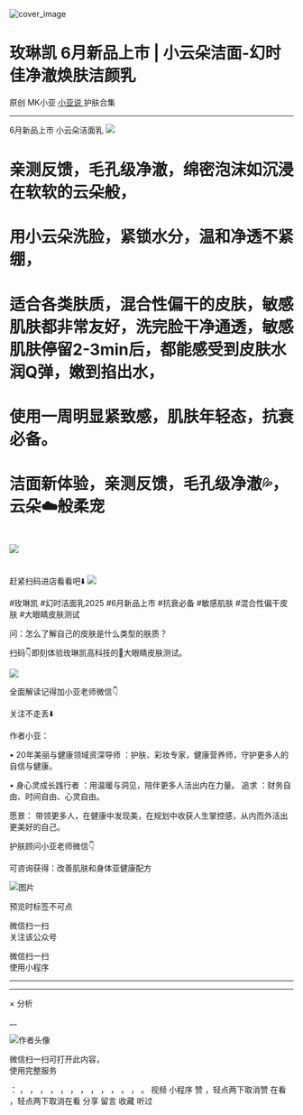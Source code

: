 ![cover_image](https://mmbiz.qpic.cn/mmbiz_jpg/A8SKDch4cJHJsTeTX8O3X8gerP9wSiaTiahUdSyiaz8py5iax7VWUfOsibuu4rCLhOZhxly0IbSRroibMlVOjWUwqgVw/0?wx_fmt=jpeg)

#  玫琳凯 6月新品上市 | 小云朵洁面-幻时佳净澈焕肤洁颜乳

原创  MK小亚  [ 小亚说 ](https://mp.weixin.qq.com/mp/appmsgalbum?__biz=MzUxNDAwNTk0MQ==&action=getalbum&album_id=1708254885080530948#wechat_redirect) 护肤合集

__ _ _ _ _

6月新品上市 小云朵洁面乳
![](https://mmbiz.qpic.cn/mmbiz_jpg/A8SKDch4cJHJsTeTX8O3X8gerP9wSiaTiaTCCKaFpZkZueqdnkib25oL7wcSFQZTZc7XexnpQsuuAUNozkKCYnZ3w/640?wx_fmt=jpeg&from=appmsg)  

#  亲测反馈，毛孔级净澈，绵密泡沫如沉浸在软软的云朵般，

#  用小云朵洗脸，紧锁水分，温和净透不紧绷，

#  适合各类肤质，混合性偏干的皮肤，敏感肌肤都非常友好，洗完脸干净通透，敏感肌肤停留2-3min后，都能感受到皮肤水润Q弹，嫩到掐出水，

#  使用一周明显紧致感，肌肤年轻态，抗衰必备。

#  

#  洁面新体验，亲测反馈，毛孔级净澈💦，云朵☁️般柔宠

#  

![](https://mmbiz.qpic.cn/mmbiz_jpg/A8SKDch4cJHJsTeTX8O3X8gerP9wSiaTiamPBk8jKORiaowteeureAIhSswkpX2YhPOVvZzNqXj5dSlIG0tjepseQ/640?wx_fmt=jpeg&from=appmsg)

#  

#  
  

赶紧扫码进店看看吧⬇️
![](https://mmbiz.qpic.cn/mmbiz_png/A8SKDch4cJHJsTeTX8O3X8gerP9wSiaTiamIibUEoCmOoRzSAaunNHib9cLpAgUYxPONJHAcaSdD7DzqORpy6FWbKw/640?wx_fmt=png&from=appmsg)

  

#玫琳凯  #幻时洁面乳2025  #6月新品上市  #抗衰必备  #敏感肌肤  #混合性偏干皮肤  #大眼睛皮肤测试

  

  

  

问：怎么了解自己的皮肤是什么类型的肤质？

扫码👇即刻体验玫琳凯高科技的👀大眼睛皮肤测试。

  

![](https://mmbiz.qpic.cn/mmbiz_jpg/A8SKDch4cJHJsTeTX8O3X8gerP9wSiaTia198WoSrZqQVSWokQ5EEbR71cJC5sM1foMxn10vYLum0TdKzlDE7HEg/640?wx_fmt=jpeg)

  
全面解读记得加小亚老师微信👇

  

  

  

  

关注不走丢⬇️

  

作者小亚：

•  20年美丽与健康领域资深导师  ：护肤、彩妆专家，健康营养师，守护更多人的自信与健康。

•  身心灵成长践行者  ：用温暖与洞见，陪伴更多人活出内在力量。  追求  ：财务自由、时间自由、心灵自由。

愿景：  带领更多人，在健康中发现美，在规划中收获人生掌控感，从内而外活出更美好的自己。

  

  

护肤顾问小亚老师微信👇

可咨询获得：改善肌肤和身体亚健康配方

  

![图片](https://mmbiz.qpic.cn/mmbiz_jpg/A8SKDch4cJGxIfYKKZiaKoNoQ4SrTpUic6vMvKSBneW6qWOOwXLibic8U7Nrh66ob5tuW0tyHDT5UoAoWEllI7f2Eg/640?wx_fmt=jpeg)  
  
  

  

  

预览时标签不可点

微信扫一扫  
关注该公众号



微信扫一扫  
使用小程序

****



****



×  分析

__

![作者头像](http://mmbiz.qpic.cn/mmbiz_png/A8SKDch4cJE0KicTMyrVCx3VLqEgic5sJ1V5QeGZTibG9GLZlSCXSj5ByXNkib5PBrZVMkI41KKxgwE1K9gfypUeRg/0?wx_fmt=png)

微信扫一扫可打开此内容，  
使用完整服务

：  ，  ，  ，  ，  ，  ，  ，  ，  ，  ，  ，  ，  。  视频  小程序  赞  ，轻点两下取消赞  在看  ，轻点两下取消在看
分享  留言  收藏  听过

